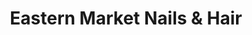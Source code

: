 ---
title: "Eastern Market Nails & Hair"
url: /washington/eastern-market-nails-and-hair/
shop: beauty
---